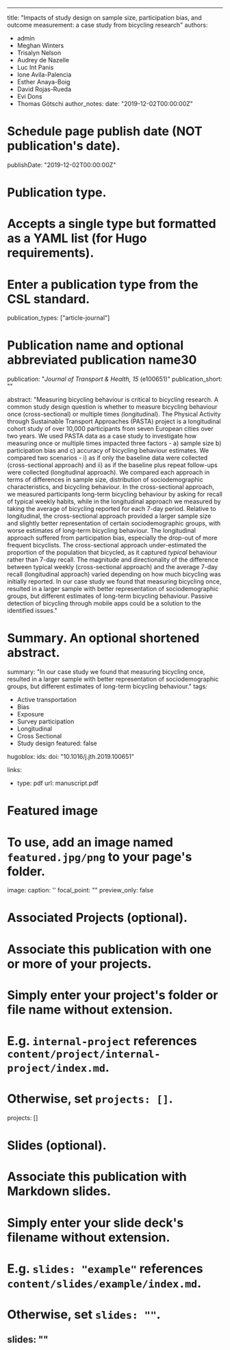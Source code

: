 
---
title: "Impacts of study design on sample size, participation bias, and outcome measurement: a case study from bicycling research"
authors:
- admin
- Meghan Winters
- Trisalyn Nelson 
- Audrey de Nazelle
- Luc Int Panis
- Ione Avila-Palencia 
- Esther Anaya-Boig 
- David Rojas-Rueda
- Evi Dons
- Thomas Götschi
author_notes:
  date: "2019-12-02T00:00:00Z"

# Schedule page publish date (NOT publication's date).
publishDate: "2019-12-02T00:00:00Z"

# Publication type.
# Accepts a single type but formatted as a YAML list (for Hugo requirements).
# Enter a publication type from the CSL standard.
publication_types: ["article-journal"]

# Publication name and optional abbreviated publication name30
publication: "*Journal of Transport & Health, 15* (e100651)"
publication_short: ""

abstract: "Measuring bicycling behaviour is critical to bicycling research. A common study design question is whether to measure bicycling behaviour once (cross-sectional) or multiple times (longitudinal). The Physical Activity through Sustainable Transport Approaches (PASTA) project is a longitudinal cohort study of over 10,000 participants from seven European cities over two years. We used PASTA data as a case study to investigate how measuring once or multiple times impacted three factors -  a) sample size b) participation bias and c) accuracy of bicycling behaviour estimates. We compared two scenarios -  i) as if only the baseline data were collected (cross-sectional approach) and ii) as if the baseline plus repeat follow-ups were collected (longitudinal approach). We compared each approach in terms of differences in sample size, distribution of sociodemographic characteristics, and bicycling behaviour. In the cross-sectional approach, we measured participants long-term bicycling behaviour by asking for recall of typical weekly habits, while in the longitudinal approach we measured by taking the average of bicycling reported for each 7-day period. Relative to longitudinal, the cross-sectional approach provided a larger sample size and slightly better representation of certain sociodemographic groups, with worse estimates of long-term bicycling behaviour. The longitudinal approach suffered from participation bias, especially the drop-out of more frequent bicyclists. The cross-sectional approach under-estimated the proportion of the population that bicycled, as it captured _typical_ behaviour rather than 7-day recall. The magnitude and directionality of the difference between typical weekly (cross-sectional approach) and the average 7-day recall (longitudinal approach) varied depending on how much bicycling was initially reported. In our case study we found that measuring bicycling once, resulted in a larger sample with better representation of sociodemographic groups, but different estimates of long-term bicycling behaviour. Passive detection of bicycling through mobile apps could be a solution to the identified issues."
# Summary. An optional shortened abstract.
summary: "In our case study we found that measuring bicycling once, resulted in a larger sample with better representation of sociodemographic groups, but different estimates of long-term bicycling behaviour."
tags:
- Active transportation
- Bias
- Exposure
- Survey participation
- Longitudinal
- Cross Sectional
- Study design
featured: false

hugoblox:
  ids:
    doi: "10.1016/j.jth.2019.100651"

links:
  - type: pdf
    url: manuscript.pdf

# Featured image
# To use, add an image named `featured.jpg/png` to your page's folder. 
image:
  caption: ''
focal_point: ""
preview_only: false

# Associated Projects (optional).
#   Associate this publication with one or more of your projects.
#   Simply enter your project's folder or file name without extension.
#   E.g. `internal-project` references `content/project/internal-project/index.md`.
#   Otherwise, set `projects: []`.
projects: []

# Slides (optional).
#   Associate this publication with Markdown slides.
#   Simply enter your slide deck's filename without extension.
#   E.g. `slides: "example"` references `content/slides/example/index.md`.
#   Otherwise, set `slides: ""`.
slides: ""
---